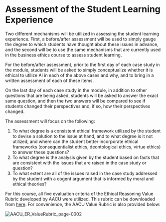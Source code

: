 # Assessment of the Student Learning Experience

Two different mechanisms will be utilized in assessing the student learning experience. First, a before/after assessment will be used to simply gauge the degree to which students have thought about these issues in advance, and the second will be to use the same mechanisms that are currently used in the business ethics course to assess student learning.

For the before/after assessment, prior to the first day of each case study in the module, students will be asked to simply conceptualize whether it is ethical to utilize AI in each of the above cases and why, and to bring in a written assessment of each of these items.

On the last day of each case study in the module, in addition to other questions that are being asked, students will be asked to answer the exact same question, and then the two answers will be compared to see if students changed their perspectives and, if so, how their perspectives changed.

The assessment will focus on the following:
1. To what degree is a consistent ethical framework utilized by the student to devise a solution to the issue at hand, and to what degree is it not utilized, and where can the student better incorporate ethical frameworks (consequentialist ethics, deontological ethics, virtue ethics) to answer these questions?
2. To what degree is the analysis given by the student based on facts that are consistent with the issues that are raised in the case study or question?
3. To what extent are all of the issues raised in the case study addressed by the student with a cogent argument that is informed by moral and ethical theories?

For this course, all five evaluation criteria of the Ethical Reasoning Value Rubric developed by AACU were utilized. This rubric can be downloaded from [here](https://www.aacu.org/initiatives/value-initiative/value-rubrics/value-rubrics-ethical-reasoning). For convenience, the AACU Value Rubric is also provided below: 

![AACU_ER_ValueRubric_page-0002](https://github.com/CADS-WSSU/WSSU-AI-Ethics-Modules/assets/72575247/0207043e-0774-4b06-91c5-d63c4d900479)
